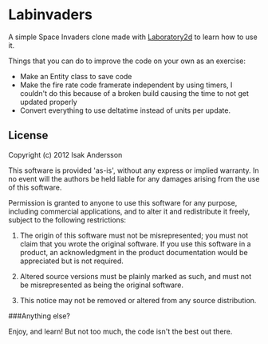Labinvaders
==========

A simple Space Invaders clone made with [Laboratory2d](http://laboratory2d.com/)
to learn how to use it.

Things that you can do to improve the code on your own as an exercise:

+ Make an Entity class to save code
+ Make the fire rate code framerate independent by using timers, I couldn't do this because of a broken build causing the time to not get updated properly
+ Convert everything to use deltatime instead of units per update.

License
------

Copyright (c) 2012 Isak Andersson

This software is provided 'as-is', without any express or implied warranty. In no event will the authors be held liable for any damages arising from the use of this software.

Permission is granted to anyone to use this software for any purpose, including commercial applications, and to alter it and redistribute it freely, subject to the following restrictions:

1. The origin of this software must not be misrepresented; you must not claim that you wrote the original software. If you use this software in a product, an acknowledgment in the product documentation would be appreciated but is not required.

2. Altered source versions must be plainly marked as such, and must not be misrepresented as being the original software.

3. This notice may not be removed or altered from any source distribution.

###Anything else?

Enjoy, and learn! But not too much, the code isn't the best out there.

